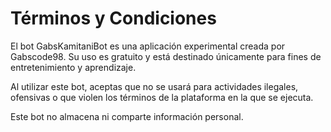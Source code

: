 # Términos y Condiciones

El bot GabsKamitaniBot es una aplicación experimental creada por Gabscode98.
Su uso es gratuito y está destinado únicamente para fines de entretenimiento y aprendizaje.

Al utilizar este bot, aceptas que no se usará para actividades ilegales, ofensivas o que violen los términos de la plataforma en la que se ejecuta.

Este bot no almacena ni comparte información personal.
